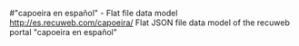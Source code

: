 #"capoeira en español" - Flat file data model
http://es.recuweb.com/capoeira/
Flat JSON file data model of the recuweb portal "capoeira en español"

